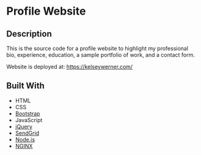 # Profile Website

## Description

This is the source code for a profile website to highlight my professional bio, experience, education, a sample portfolio of work, and a contact form.

Website is deployed at: https://kelseywerner.com/

## Built With

- HTML
- CSS
- [Bootstrap](https://getbootstrap.com/)
- JavaScript
- [jQuery](https://jquery.com/)
- [SendGrid](https://sendgrid.com/)
- [Node.js](https://nodejs.org/en/)
- [NGINX](https://www.nginx.com/)
